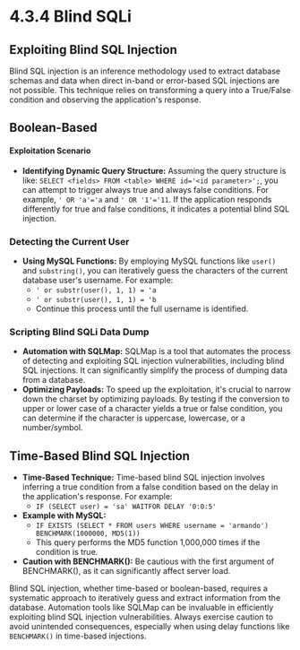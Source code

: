 # 4.3.4 Blind SQLi

## Exploiting Blind SQL Injection

Blind SQL injection is an inference methodology used to extract database schemas and data when direct in-band or error-based SQL injections are not possible. This technique relies on transforming a query into a True/False condition and observing the application's response.

## Boolean-Based

#### **Exploitation Scenario**

* **Identifying Dynamic Query Structure:** Assuming the query structure is like: `SELECT <fields> FROM <table> WHERE id='<id parameter>';`, you can attempt to trigger always true and always false conditions. For example, `' OR 'a'='a` and `' OR '1'='11`. If the application responds differently for true and false conditions, it indicates a potential blind SQL injection.

### **Detecting the Current User**

* **Using MySQL Functions:** By employing MySQL functions like `user()` and `substring()`, you can iteratively guess the characters of the current database user's username. For example:
  * `' or substr(user(), 1, 1) = 'a`
  * `' or substr(user(), 1, 1) = 'b`
  * Continue this process until the full username is identified.

### **Scripting Blind SQLi Data Dump**

* **Automation with SQLMap:** SQLMap is a tool that automates the process of detecting and exploiting SQL injection vulnerabilities, including blind SQL injections. It can significantly simplify the process of dumping data from a database.
* **Optimizing Payloads:** To speed up the exploitation, it's crucial to narrow down the charset by optimizing payloads. By testing if the conversion to upper or lower case of a character yields a true or false condition, you can determine if the character is uppercase, lowercase, or a number/symbol.

## **Time-Based Blind SQL Injection**

* **Time-Based Technique:** Time-based blind SQL injection involves inferring a true condition from a false condition based on the delay in the application's response. For example:
  * `IF (SELECT user) = 'sa' WAITFOR DELAY '0:0:5'`
* **Example with MySQL:**
  * `IF EXISTS (SELECT * FROM users WHERE username = 'armando') BENCHMARK(1000000, MD5(1))`
  * This query performs the MD5 function 1,000,000 times if the condition is true.
* **Caution with BENCHMARK():** Be cautious with the first argument of BENCHMARK(), as it can significantly affect server load.

Blind SQL injection, whether time-based or boolean-based, requires a systematic approach to iteratively guess and extract information from the database. Automation tools like SQLMap can be invaluable in efficiently exploiting blind SQL injection vulnerabilities. Always exercise caution to avoid unintended consequences, especially when using delay functions like `BENCHMARK()` in time-based injections.
